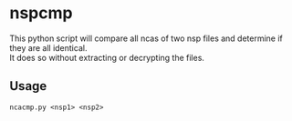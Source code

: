 # nspcmp
This python script will compare all ncas of two nsp files and determine if they are all identical.  
It does so without extracting or decrypting the files.

## Usage
```
ncacmp.py <nsp1> <nsp2>
```
